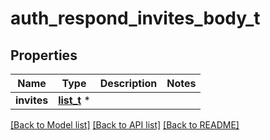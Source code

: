 # auth_respond_invites_body_t

## Properties
Name | Type | Description | Notes
------------ | ------------- | ------------- | -------------
**invites** | [**list_t**](auth_respond_invites_body_invites_inner.md) \* |  | 

[[Back to Model list]](../README.md#documentation-for-models) [[Back to API list]](../README.md#documentation-for-api-endpoints) [[Back to README]](../README.md)


